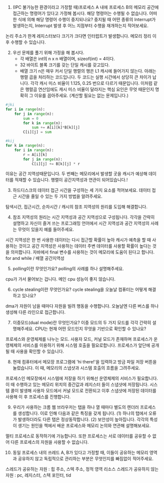 1. (IPC 불가능한 환경이라고 가정할 때)프로세스 A 내에 프로세스 B의 메모리 공간에 접근하는 명령어가 있다고 가정해 봅시다. 해당 명령어는 수행될 수 없습니다. 어떠한 식에 의해 해당 명령어 수행이 중지되나요? 중지될 때 어떤 종류의 Interrupt가 발생하는지, Interrupt 발생 후 어느 지점부터 수행을 재개하는지 적어보세요.

논리 주소가 한계 레지스터보다 크기가 크다면 인터럽트가 발생합니다. 메모리 정리 이후 수행할 수 있습니다.


2. 우선 문제를 풀기 위해 가정을 해 봅시다.
	- 각 배열은 int의 n x n 배열이며, sizeof(int) = 4이다.
	- 32 바이트 블록 크기를 갖는 단일 캐시를 갖고있다.
	- 배열 크기 n은 매우 커서 단일 행렬의 행은 L1 캐시에 들어가지 않는다.
	아래는 행렬 곱을 처리하는 코드입니다. 두 코드는 실행 시간에서 상당히 큰 차이가 납니다. 각각 캐시 미스 비율이 1.125, 0.25 번으로 다르기 때문입니다. 이처럼 같은 행렬곱 연산임에도 캐시 미스 비율이 달라지는 핵심 요인은 무엇 때문인지 명확히 그 이유를 꼽아주세요. (계산할 필요는 없는 문제입니다.)
```python
#jki
for i in range(n):
	for j in range(n):
    	sum = 0
    	for k in range(n):
        	sum += A[i][k]*B[k][j]
        C[i][j] = sum

#kij
for k in range(n):
	for i in range(n):
    	r = A[i][k]
        for j in range(n):
        	C[i][j] += B[k][j] * r

```

이유는 공간 지역성때문입니다. 두 번째는 메모리에서 발생할 곳을 캐시가 예상해 데이터를 적재할 수 있습니다. 행렬이 공간지역성과 연관이 되어있습니다.!

3. 하드디스크의 데이터 접근 시간을 구성하는 세 가지 요소를 적어보세요. 데이터 접근 시간을 줄일 수 있는 두 가지 방법을 알려주세요.

탐색시간, 접근시간, 순차시간 / 캐시의 참조 지역성의 원리를 도입해 해결합니다.

4. 참조 지역성의 원리는 시간 지역성과 공간 지역성으로 구성됩니다. 각각을 간략히 설명하고 자신이 즐겨 쓰는 프로그래밍 언어에서 시간 지역성과 공간 지역성의 사례는 무엇이 있을지 예를 들어주세요.

시간 지역성은 한 번 사용한 데이터는 다시 접근할 확률이 높아 캐시가 예측을 할 때 사용하는 것이고 공간 지역성은 사용하는 데이터 주변 데이터를 사용할 확률이 높다는 것을 의미합니다.
자바에서 final 변수를 사용하는 것이 메모리에 도움이 된다고 합니다. for and while / 배열 공간지역성

5. polling이란 무엇인가요? polling의 사례를 하나 설명해주세요.

cpu가 가서 물어보는 겁니다. 메인 cpu 성능이 좋지 않습니다.

6. cycle stealing이란 무엇인가요? cycle stealing을 오늘날 컴퓨터는 어떻게 해결하고 있나요?

dma가 자원이 남을 때마다 자원을 빌려 행동을 수행합니다. 오늘날엔 다른 버스를 하나 생성해 다른 라인으로 접근합니다.

7. 이중모드(dual mode)란 무엇인가요? 이중 모드의 두 가지 모드를 각각 간략히 설명해주세요. CPU는 현재 어떤 모드인지 무엇을 기반으로 확인할 수 있나요?

프로세스와 운영체제를 나누는 모드. 사용자 모드, 커널 모드가 존재하며 프로세스가 운영체제의 서비스를 이용하기 위해 시스템 호출을 필요로합니다.
프로세스가 앞단에 공개될 때 사용을 확인할 수 있습니다.

8. 현재 컴퓨터에서 메모장 프로그램에 'hi there!'을 입력하고 방금 파일 저장 버튼을 눌렀습니다. 이 때, 메모리의 스냅샷과 시스템 호출의 흐름을 그려주세요.


프로세스인 메모장에서 시스템에 저장을 하기 위해선 운영체제의 서비스가 필요합니다. 이 때 수행하고 있는 메모리 위치의 중간값과 레지스터 들이 스냅샷에 저장됩니다.
시스템 콜이 발생해 사용자 모드에서 커널 모드로 전환되고 이후 스냅샷에 저장된 데이터를 사용해 이 후 프로세스를 진행합니다.


9. 우리가 사용하는 크롬 웹 브라우저는 탭을 하나 열 때마다 별도의 렌더러 프로세스를 생성합니다. 이로 인해 다음과 같은 특징을 갖게 됩니다.
    (1) 하나의 탭에서 오류가 발생하더라도 다른 탭은 정상동작합니다.
    (2) 보안성이 높아집니다.
    각각의 특성이 생기는 원인을 책에서 배운 프로세스와 메모리 논의와 연관해 설명해보세요.

멀티 프로세스로 동작하기에 가능합니다. 또한 프로세스는 서로 데이터를 공유할 수 없어 다른 프로세스의 자원을 사용할 수 없습니다.

10. 동일 프로세스 내의 쓰레드 A, B가 있다고 가정할 때, 이들이 공유하는 메모리 영역과 공유하지 않고 독립적으로 관리하는 부분은 무엇인지를 빠짐없이 적어주세요.

스레드가 공유하는 자원 : 힙 주소, 스텍 주소, 정적 영역 리소스
스레드가 공유하지 않는 자원 : pc, 레지스터, 스텍 포인터, tid

